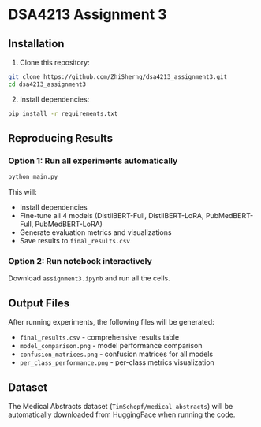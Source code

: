# DSA4213 Assignment 3

## Installation

1. Clone this repository:
```bash
git clone https://github.com/ZhiSherng/dsa4213_assignment3.git
cd dsa4213_assignment3
```

2. Install dependencies:
```bash
pip install -r requirements.txt
```

## Reproducing Results

### Option 1: Run all experiments automatically
```bash
python main.py
```

This will:
- Install dependencies
- Fine-tune all 4 models (DistilBERT-Full, DistilBERT-LoRA, PubMedBERT-Full, PubMedBERT-LoRA)
- Generate evaluation metrics and visualizations
- Save results to `final_results.csv`

### Option 2: Run notebook interactively
Download `assignment3.ipynb` and run all the cells.

## Output Files

After running experiments, the following files will be generated:
- `final_results.csv` - comprehensive results table
- `model_comparison.png` - model performance comparison
- `confusion_matrices.png` - confusion matrices for all models
- `per_class_performance.png` - per-class metrics visualization

## Dataset

The Medical Abstracts dataset (`TimSchopf/medical_abstracts`) will be automatically downloaded from HuggingFace when running the code.
